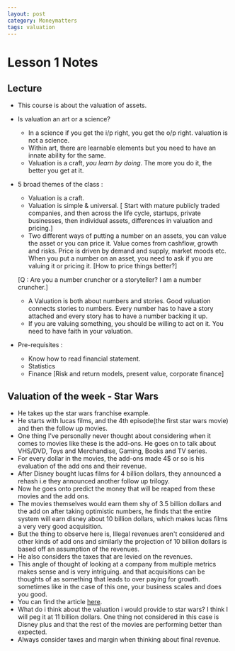 ```yaml
---
layout: post
category: Moneymatters
tags: valuation
---
```

# Lesson 1 Notes

## Lecture
- This course is about the valuation of assets.

- Is valuation an art or a science?
  - In a science if you get the i/p right, you get the o/p right. valuation is not a science.
  - Within art, there are learnable elements but you need to have an innate ability for the same.
  - Valuation is a craft, *you learn by doing*. The more you do it, the better you get at it.

- 5 broad themes of the class :
  - Valuation is a craft.
  - Valuation is simple & universal. [ Start with mature publicly traded companies, and then across the life cycle, startups, private businesses, then individual assets, differences in valuation and pricing.]
  - Two different ways of putting a number on an assets, you can value the asset or you can price it. Value comes from cashflow, growth and risks. Price is driven by demand and supply, market moods etc. When you put a number on an asset, you need to ask if you are valuing it or pricing it. [How to price things better?]

  [Q : Are you a number cruncher or a storyteller? I am a number cruncher.]
  - A Valuation is both about numbers and stories. Good valuation connects stories to numbers. Every number has to have a story attached and every story has to have a number backing it up.
  - If you are valuing something, you should be willing to act on it. You need to have faith in your valuation.

- Pre-requisites :
  - Know how to read financial statement.
  - Statistics
  - Finance [Risk and return models, present value, corporate finance]

## Valuation of the week - Star Wars

- He takes up the star wars franchise example.
- He starts with lucas films, and the 4th episode(the first star wars movie) and then the follow up movies.
- One thing I've personally never thought about considering when it comes to movies like these is the add-ons. He goes on to
talk about VHS/DVD, Toys and Merchandise, Gaming, Books and TV series.
- For every dollar in the movies, the add-ons made 4$ or so is his evaluation of the add ons and their revenue.
- After Disney bought lucas films for 4 billion dollars, they announced a rehash i.e they announced another follow up trilogy.
- Now he goes onto predict the money that will be reaped from these movies and the add ons.
- The movies themselves would earn them shy of 3.5 billion dollars and the add on after taking optimistic numbers, he finds
that the entire system will earn disney about 10 billion dollars, which makes lucas films a very very good acquisition.
- But the thing to observe here is, Illegal revenues aren't considered and other kinds of add ons and similarly the projection of
10 billion dollars is based off an assumption of the revenues.
- He also considers the taxes that are levied on the revenues.
- This angle of thought of looking at a company from multiple metrics makes sense and is very intriguing. and that acquisitions
can be thoughts of as something that leads to over paying for growth. sometimes like in the case of this one, your business scales
and does you good.
- You can find the article [here](http://aswathdamodaran.blogspot.com/2015/12/intergalactic-finance-valuing-star-wars.html).
- What do i think about the valuation i would provide to star wars? I think I will peg it at 11 billion dollars. One thing
not considered in this case is Disney plus and that the rest of the movies are performing better than expected.
- Always consider taxes and margin when thinking about final revenue.


<!-- # Weekly Newsletter -->
